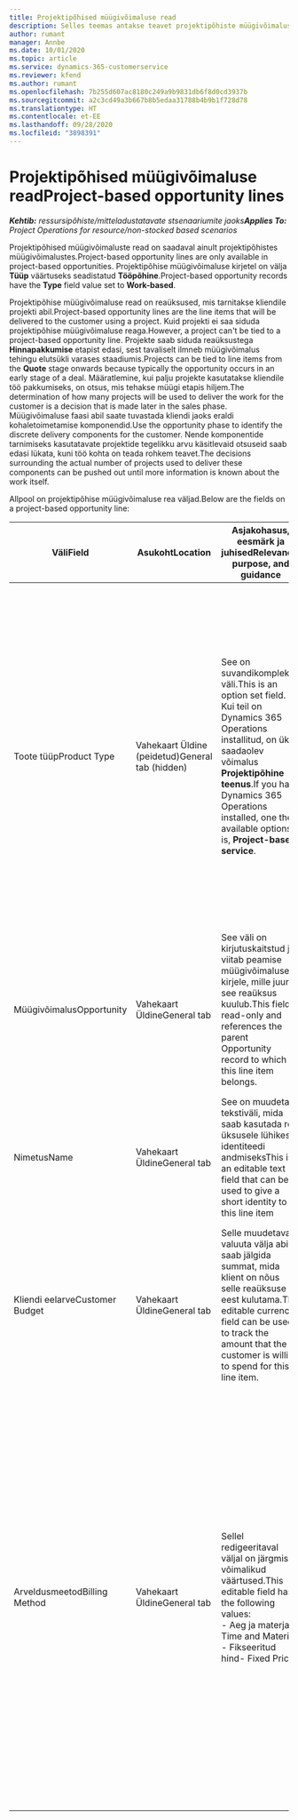```yaml
---
title: Projektipõhised müügivõimaluse read
description: Selles teemas antakse teavet projektipõhiste müügivõimaluse ridadega töötamise kohta.
author: rumant
manager: Annbe
ms.date: 10/01/2020
ms.topic: article
ms.service: dynamics-365-customerservice
ms.reviewer: kfend
ms.author: rumant
ms.openlocfilehash: 7b255d607ac8180c249a9b9831db6f8d0cd3937b
ms.sourcegitcommit: a2c3cd49a3b667b8b5edaa31788b4b9b1f728d78
ms.translationtype: HT
ms.contentlocale: et-EE
ms.lasthandoff: 09/28/2020
ms.locfileid: "3898391"
---
```

# <a name="project-based-opportunity-lines"></a><span data-ttu-id="c9a2a-103">Projektipõhised müügivõimaluse read</span><span class="sxs-lookup"><span data-stu-id="c9a2a-103">Project-based opportunity lines</span></span>

<span data-ttu-id="c9a2a-104">_**Kehtib:** ressursipõhiste/mitteladustatavate stsenaariumite jaoks_</span><span class="sxs-lookup"><span data-stu-id="c9a2a-104">_**Applies To:** Project Operations for resource/non-stocked based scenarios_</span></span>


<span data-ttu-id="c9a2a-105">Projektipõhised müügivõimaluste read on saadaval ainult projektipõhistes müügivõimalustes.</span><span class="sxs-lookup"><span data-stu-id="c9a2a-105">Project-based opportunity lines are only available in project-based opportunities.</span></span> <span data-ttu-id="c9a2a-106">Projektipõhise müügivõimaluse kirjetel on välja **Tüüp** väärtuseks seadistatud **Tööpõhine**.</span><span class="sxs-lookup"><span data-stu-id="c9a2a-106">Project-based opportunity records have the **Type** field value set to **Work-based**.</span></span>

<span data-ttu-id="c9a2a-107">Projektipõhise müügivõimaluse read on reaüksused, mis tarnitakse kliendile projekti abil.</span><span class="sxs-lookup"><span data-stu-id="c9a2a-107">Project-based opportunity lines are the line items that will be delivered to the customer using a project.</span></span> <span data-ttu-id="c9a2a-108">Kuid projekti ei saa siduda projektipõhise müügivõimaluse reaga.</span><span class="sxs-lookup"><span data-stu-id="c9a2a-108">However, a project can't be tied to a project-based opportunity line.</span></span> <span data-ttu-id="c9a2a-109">Projekte saab siduda reaüksustega **Hinnapakkumise** etapist edasi, sest tavaliselt ilmneb müügivõimalus tehingu elutsükli varases staadiumis.</span><span class="sxs-lookup"><span data-stu-id="c9a2a-109">Projects can be tied to line items from the **Quote** stage onwards because typically the opportunity occurs in an early stage of a deal.</span></span> <span data-ttu-id="c9a2a-110">Määratlemine, kui palju projekte kasutatakse kliendile töö pakkumiseks, on otsus, mis tehakse müügi etapis hiljem.</span><span class="sxs-lookup"><span data-stu-id="c9a2a-110">The determination of how many projects will be used to deliver the work for the customer is a decision that is made later in the sales phase.</span></span> <span data-ttu-id="c9a2a-111">Müügivõimaluse faasi abil saate tuvastada kliendi jaoks eraldi kohaletoimetamise komponendid.</span><span class="sxs-lookup"><span data-stu-id="c9a2a-111">Use the opportunity phase to identify the discrete delivery components for the customer.</span></span> <span data-ttu-id="c9a2a-112">Nende komponentide tarnimiseks kasutatavate projektide tegelikku arvu käsitlevaid otsuseid saab edasi lükata, kuni töö kohta on teada rohkem teavet.</span><span class="sxs-lookup"><span data-stu-id="c9a2a-112">The decisions surrounding the actual number of projects used to deliver these components can be pushed out until more information is known about the work itself.</span></span>

<span data-ttu-id="c9a2a-113">Allpool on projektipõhise müügivõimaluse rea väljad.</span><span class="sxs-lookup"><span data-stu-id="c9a2a-113">Below are the fields on a project-based opportunity line:</span></span>

| <span data-ttu-id="c9a2a-114">**Väli**</span><span class="sxs-lookup"><span data-stu-id="c9a2a-114">**Field**</span></span> | <span data-ttu-id="c9a2a-115">**Asukoht**</span><span class="sxs-lookup"><span data-stu-id="c9a2a-115">**Location**</span></span> | <span data-ttu-id="c9a2a-116">**Asjakohasus, eesmärk ja juhised**</span><span class="sxs-lookup"><span data-stu-id="c9a2a-116">**Relevance, purpose, and guidance**</span></span> | <span data-ttu-id="c9a2a-117">**Allavoolu mõjud**</span><span class="sxs-lookup"><span data-stu-id="c9a2a-117">**Downstream impact**</span></span> |
| --- | --- | --- | --- |
| <span data-ttu-id="c9a2a-118">Toote tüüp</span><span class="sxs-lookup"><span data-stu-id="c9a2a-118">Product Type</span></span> | <span data-ttu-id="c9a2a-119">Vahekaart Üldine (peidetud)</span><span class="sxs-lookup"><span data-stu-id="c9a2a-119">General tab (hidden)</span></span> | <span data-ttu-id="c9a2a-120">See on suvandikomplekti väli.</span><span class="sxs-lookup"><span data-stu-id="c9a2a-120">This is an option set field.</span></span> <span data-ttu-id="c9a2a-121">Kui teil on Dynamics 365 Operations installitud, on üks saadaolev võimalus **Projektipõhine teenus**.</span><span class="sxs-lookup"><span data-stu-id="c9a2a-121">If you have Dynamics 365 Operations installed, one the available options is, **Project-based service**.</span></span>  | <span data-ttu-id="c9a2a-122">Selle välja väärtuseks seatakse **Projektipõhine teenus**, kui loote projektipõhise ridade ruudustiku kaudu projektipõhise müügivõimaluse rea.</span><span class="sxs-lookup"><span data-stu-id="c9a2a-122">The value of this field is set to **Project-based service** when you create the project-based opportunity line from the project-based lines grid on the Opportunity.</span></span> <br> <span data-ttu-id="c9a2a-123">Kui muudate või alistate selle väärtuse, ei lubata projekti funktsionaalsust teie projektipõhistele reaüksustele.</span><span class="sxs-lookup"><span data-stu-id="c9a2a-123">If you change or override this value, the project functionality won't be enabled on your project-based line items.</span></span> |
| <span data-ttu-id="c9a2a-124">Müügivõimalus</span><span class="sxs-lookup"><span data-stu-id="c9a2a-124">Opportunity</span></span> | <span data-ttu-id="c9a2a-125">Vahekaart Üldine</span><span class="sxs-lookup"><span data-stu-id="c9a2a-125">General tab</span></span> | <span data-ttu-id="c9a2a-126">See väli on kirjutuskaitstud ja viitab peamise müügivõimaluse kirjele, mille juurde see reaüksus kuulub.</span><span class="sxs-lookup"><span data-stu-id="c9a2a-126">This field is read-only and references the parent Opportunity record to which this line item belongs.</span></span> | <span data-ttu-id="c9a2a-127">Sellest väljast puudub allavoolu mõju.</span><span class="sxs-lookup"><span data-stu-id="c9a2a-127">There is no downstream impact of this field.</span></span> |
| <span data-ttu-id="c9a2a-128">Nimetus</span><span class="sxs-lookup"><span data-stu-id="c9a2a-128">Name</span></span> | <span data-ttu-id="c9a2a-129">Vahekaart Üldine</span><span class="sxs-lookup"><span data-stu-id="c9a2a-129">General tab</span></span> | <span data-ttu-id="c9a2a-130">See on muudetav tekstiväli, mida saab kasutada rea üksusele lühikese identiteedi andmiseks</span><span class="sxs-lookup"><span data-stu-id="c9a2a-130">This is an editable text field that can be used to give a short identity to this line item</span></span> | <span data-ttu-id="c9a2a-131">See väärtus viiakse hinnapakkumise reale üle, kui loote selle müügivõimaluse põhjal hinnapakkumise</span><span class="sxs-lookup"><span data-stu-id="c9a2a-131">This value is carried over to the quote line when you create a quote from this opportunity</span></span> |
| <span data-ttu-id="c9a2a-132">Kliendi eelarve</span><span class="sxs-lookup"><span data-stu-id="c9a2a-132">Customer Budget</span></span> | <span data-ttu-id="c9a2a-133">Vahekaart Üldine</span><span class="sxs-lookup"><span data-stu-id="c9a2a-133">General tab</span></span> | <span data-ttu-id="c9a2a-134">Selle muudetavat valuuta välja abil saab jälgida summat, mida klient on nõus selle reaüksuse eest kulutama.</span><span class="sxs-lookup"><span data-stu-id="c9a2a-134">This editable currency field can be used to track the amount that the customer is willing to spend for this line item.</span></span> | <span data-ttu-id="c9a2a-135">See väärtus viiakse hinnapakkumise rea vastavale väljale üle, kui loote selle müügivõimaluse põhjal hinnapakkumise</span><span class="sxs-lookup"><span data-stu-id="c9a2a-135">This value is carried over to the corresponding field on the quote line when you create a quote from this opportunity</span></span> |
| <span data-ttu-id="c9a2a-136">Arveldusmeetod</span><span class="sxs-lookup"><span data-stu-id="c9a2a-136">Billing Method</span></span> | <span data-ttu-id="c9a2a-137">Vahekaart Üldine</span><span class="sxs-lookup"><span data-stu-id="c9a2a-137">General tab</span></span> | <span data-ttu-id="c9a2a-138">Sellel redigeeritaval väljal on järgmised võimalikud väärtused.</span><span class="sxs-lookup"><span data-stu-id="c9a2a-138">This editable field has the following values:</span></span></br><span data-ttu-id="c9a2a-139">- Aeg ja materjal</span><span class="sxs-lookup"><span data-stu-id="c9a2a-139">- Time and Material</span></span></br><span data-ttu-id="c9a2a-140">- Fikseeritud hind</span><span class="sxs-lookup"><span data-stu-id="c9a2a-140">- Fixed Price</span></span> | <span data-ttu-id="c9a2a-141">See väärtus viiakse hinnapakkumise rea vastavale väljale üle, kui loote selle müügivõimaluse põhjal hinnapakkumise.</span><span class="sxs-lookup"><span data-stu-id="c9a2a-141">This value is carried over to the corresponding field on the quote line when you create a quote from this opportunity.</span></span> <span data-ttu-id="c9a2a-142">Pärast hinnapakkumise rea loomist on väli lukus ja seda ei saa muuta.</span><span class="sxs-lookup"><span data-stu-id="c9a2a-142">After the quote line is created, the field is locked and can't be changed.</span></span> <span data-ttu-id="c9a2a-143">Määrake selle välja väärtus nii täpselt kui võimalik.</span><span class="sxs-lookup"><span data-stu-id="c9a2a-143">Assign this field value as accurately as possible.</span></span> <span data-ttu-id="c9a2a-144">Kui peate hinnapakkumise real selle välja väärtust muutma, kustutage ja looge hinnapakkumise rida uuesti.</span><span class="sxs-lookup"><span data-stu-id="c9a2a-144">If you need to change the value of this field on the quote line, delete and re-create the quote line.</span></span> |
